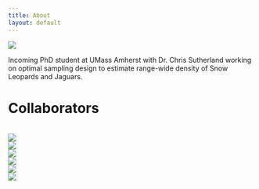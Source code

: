 ```yaml
---
title: About
layout: default
---
```


<div class="row content-row">
<div class="col-12 col-sm-4">
    <img src="{{ site.baseurl }}/images/ivy.png">
</div>
<div class="col-12 col-sm-8">
    <p>Incoming PhD student at UMass Amherst with Dr. Chris Sutherland working on optimal sampling design to estimate range-wide density of Snow Leopards and Jaguars.</p>
</div>
</div>
    
<h1>Collaborators</h1>
<br>
<div class="row justify-content-md-center">
    <div class="col-3">
        <img src="{{ site.baseurl }}/images/collabs/UMass.jpg">
      </div>
    <div class="col-5">
        <img src="{{ site.baseurl }}/images/collabs/Cornell.png">
      </div>
    <div class="col-4">
        <img src="{{ site.baseurl }}/images/collabs/SDZ.png">
      </div>
    <div class="col-6">
        <img src="{{ site.baseurl }}/images/collabs/CLO.png">
      </div>
    <div class="col-3">
        <img src="{{ site.baseurl }}/images/collabs/MassWildlife.png">
      </div>
    <div class="col-3">
        <img src="{{ site.baseurl }}/images/collabs/MassAudubon.png">
      </div>
</div>
